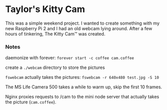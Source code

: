 # Taylor's Kitty Cam

This was a simple weekend project. I wanted to create something with my new Raspberry Pi 2 and I had an old webcam lying around. After a  few hours of tinkering, The Kitty Cam&#8482; was created.

### Notes

daemonize with forever: `forever start -c coffee cam.coffee`

create a `./webcam` directory to store the pictures

`fswebcam` actually takes the pictures: `fswebcam -r 640x480 test.jpg -S 10`

The MS Life Camera 500 takes a while to warm up, skip the first 10 frames.

Nginx proxies requests to /cam to the mini node server that actually takes the picture (`cam.coffee`).
